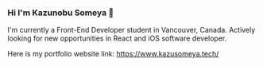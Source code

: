 ### Hi I'm Kazunobu Someya 👋

<!--
**wangkalbi-gernessen/wangkalbi-gernessen** is a ✨ _special_ ✨ repository because its `README.md` (this file) appears on your GitHub profile.

Here are some ideas to get you started:

- 🔭 I’m currently working on ...
- 🌱 I’m currently learning ...
- 👯 I’m looking to collaborate on ...
- 🤔 I’m looking for help with ...
- 💬 Ask me about ...
- 📫 How to reach me: ...
- 😄 Pronouns: ...
- ⚡ Fun fact: ...
-->
I'm currently a Front-End Developer student in Vancouver, Canada. 
Actively looking for new opportunities in React and iOS software developer.

Here is my portfolio website link: 
https://www.kazusomeya.tech/
